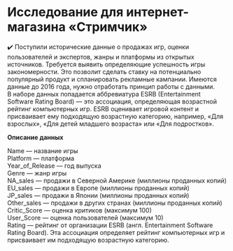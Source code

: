 # Исследование для интернет-магазина «Стримчик»
✔️ Поступили исторические данные о продажах игр, оценки пользователей и экспертов, жанры и платформы из открытых источников. Требуется выявить определяющие успешность игры закономерности. Это позволит сделать ставку на потенциально популярный продукт и спланировать рекламные кампании. Имеются данные до 2016 года, нужно отработать принцип работы с данными.<br> В наборе данных попадается аббревиатура ESRB (Entertainment Software Rating Board) — это ассоциация, определяющая возрастной рейтинг компьютерных игр. ESRB оценивает игровой контент и присваивает ему подходящую возрастную категорию, например, «Для взрослых», «Для детей младшего возраста» или «Для подростков».<br>

**Описание данных**<br>

Name — название игры<br>
Platform — платформа<br>
Year_of_Release — год выпуска<br>
Genre — жанр игры<br>
NA_sales — продажи в Северной Америке (миллионы проданных копий)<br>
EU_sales — продажи в Европе (миллионы проданных копий)<br>
JP_sales — продажи в Японии (миллионы проданных копий)<br>
Other_sales — продажи в других странах (миллионы проданных копий)<br>
Critic_Score — оценка критиков (максимум 100)<br>
User_Score — оценка пользователей (максимум 10)<br>
Rating — рейтинг от организации ESRB (англ. Entertainment Software Rating Board). Эта ассоциация определяет рейтинг компьютерных игр и присваивает им подходящую возрастную категорию.

